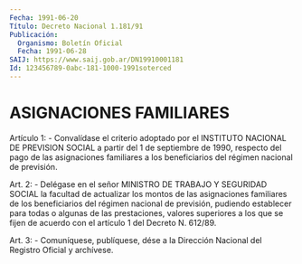 ```yaml
---
Fecha: 1991-06-20
Título: Decreto Nacional 1.181/91
Publicación:
  Organismo: Boletín Oficial
  Fecha: 1991-06-28
SAIJ: https://www.saij.gob.ar/DN19910001181
Id: 123456789-0abc-181-1000-1991soterced
---
```

# ASIGNACIONES FAMILIARES

<a id="1"></a>
Artículo 1: - Convalídase el criterio adoptado por el INSTITUTO NACIONAL  DE PREVISION SOCIAL a partir del 1 de septiembre de 1990, respecto del pago de las asignaciones familiares a los beneficiarios del régimen nacional de previsión.

<a id="2"></a>
Art. 2: - Delégase en el señor MINISTRO DE TRABAJO Y SEGURIDAD SOCIAL  la  facultad  de  actualizar los montos de las asignaciones familiares de los beneficiarios  del régimen nacional de previsión, pudiendo  establecer  para  todas o algunas  de  las  prestaciones, valores superiores a los que  se fijen de acuerdo con el artículo 1 del Decreto N. 612/89.

<a id="3"></a>
Art. 3: - Comuníquese, publíquese, dése a la Dirección Nacional del Registro Oficial y archívese.
